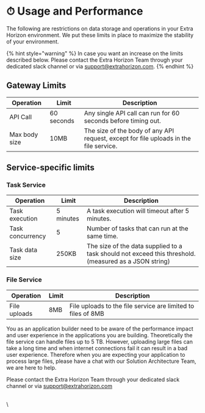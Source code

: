 # ⏱ Usage and Performance

The following are restrictions on data storage and operations in your Extra Horizon environment. We put these limits in place to maximize the stability of your environment.

{% hint style="warning" %}
In case you want an increase on the limits described below. Please contact the Extra Horizon Team through your dedicated slack channel or via support@extrahorizon.com.
{% endhint %}

## Gateway Limits

| Operation     | Limit      | Description                                                                           |
| ------------- | ---------- | ------------------------------------------------------------------------------------- |
| API Call      | 60 seconds | Any single API call can run for 60 seconds before timing out.                         |
| Max body size | 10MB       | The size of the body of any API request, except for file uploads in the file service. |

## Service-specific limits

### Task Service

| Operation        | Limit     | Description                                                                                           |
| ---------------- | --------- | ----------------------------------------------------------------------------------------------------- |
| Task execution   | 5 minutes | A task execution will timeout after 5 minutes.                                                        |
| Task concurrency | 5         | Number of tasks that can run at the same time.                                                        |
| Task data size   | 250KB     | The size of the data supplied to a task should not exceed this threshold. (measured as a JSON string) |

### File Service

| Operation    | Limit | Description                                                  |
| ------------ | ----- | ------------------------------------------------------------ |
| File uploads | 8MB   | File uploads to the file service are limited to files of 8MB |

You as an application builder need to be aware of the performance impact and user experience in the  applications you are building. Theoretically the file service can handle files up to 5 TB. However, uploading large files can take a long time and when internet connections fail it can result in a bad user experience. Therefore when you are expecting your application to process large files, please have a chat with our Solution Architecture Team, we are here to help.&#x20;

Please contact the Extra Horizon Team through your dedicated slack channel or via support@extrahorizon.com

\
\
